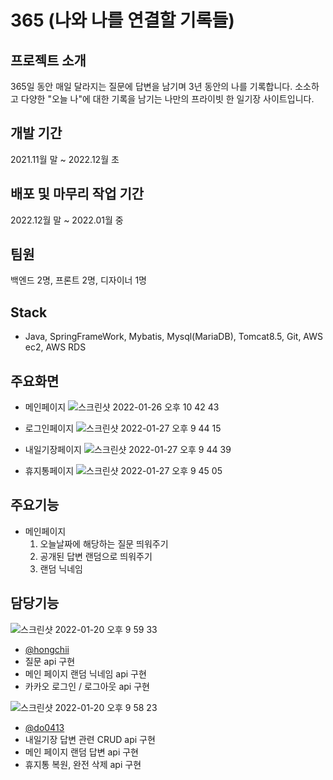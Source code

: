 # 365 (나와 나를 연결할 기록들)




## 프로젝트 소개
365일 동안 매일 달라지는 질문에 답변을 남기며 3년 동안의 나를 기록합니다.
소소하고 다양한 "오늘 나"에 대한 기록을 남기는 나만의 프라이빗 한 일기장 사이트입니다.


## 개발 기간
2021.11월 말 ~ 2022.12월 초


## 배포 및 마무리 작업 기간
2022.12월 말 ~ 2022.01월 중


## 팀원
백엔드 2명, 프론트 2명, 디자이너 1명


## Stack
- Java, SpringFrameWork, Mybatis, Mysql(MariaDB), Tomcat8.5, Git, AWS ec2, AWS RDS


## 주요화면
- 메인페이지
![스크린샷 2022-01-26 오후 10 42 43](https://user-images.githubusercontent.com/73099980/151173690-921c7bb7-20b8-4f23-ac47-04745767d83c.png)

- 로그인페이지
![스크린샷 2022-01-27 오후 9 44 15](https://user-images.githubusercontent.com/73099980/151361650-cbe277b7-5b17-4e4e-8dd0-122225df6088.png)

- 내일기장페이지
![스크린샷 2022-01-27 오후 9 44 39](https://user-images.githubusercontent.com/73099980/151664102-a872a9f1-6f29-455c-8ccd-3e42db068fb0.png)

- 휴지통페이지
![스크린샷 2022-01-27 오후 9 45 05](https://user-images.githubusercontent.com/73099980/151697087-eb9ad1d1-9b01-4d3d-8ec1-107d6f804f90.png)


## 주요기능
- 메인페이지
  1. 오늘날짜에 해당하는 질문 띄워주기
  2. 공개된 답변 랜덤으로 띄워주기
  3. 랜덤 닉네임

## 담당기능
![스크린샷 2022-01-20 오후 9 59 33](https://user-images.githubusercontent.com/73099980/150343471-71c8456d-1f56-4698-81b5-5a9bbb628809.png)

- [@hongchii](https://github.com/hongchii)
- 질문 api 구현
- 메인 페이지 랜덤 닉네임 api 구현
- 카카오 로그인 / 로그아웃 api 구현

![스크린샷 2022-01-20 오후 9 58 23](https://user-images.githubusercontent.com/73099980/150343360-b9b42877-4ae6-46d6-a79a-c8b30ab5dfce.png)

- [@do0413](https://github.com/do0413)
- 내일기장 답변 관련 CRUD api 구현
- 메인 페이지 랜덤 답변 api 구현
- 휴지통 복원, 완전 삭제 api 구현
